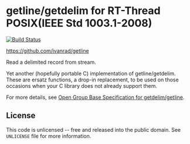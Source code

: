 # getline/getdelim for RT-Thread POSIX(IEEE Std 1003.1-2008)

[![Build Status](https://travis-ci.org/ivanrad/getline.svg?branch=master)](https://travis-ci.org/ivanrad/getline)

https://github.com/ivanrad/getline

Read a delimited record from stream.

Yet another (hopefully portable C) implementation of getline/getdelim.
These are ersatz functions, a drop-in replacement, to be used on those occasions when your C library does not already support them.

For more details, see [Open Group Base Specification for getdelim/getline][opengroup-spec].



## License

This code is unlicensed -- free and released into the public domain. See `UNLICENSE` file for more information.

[opengroup-spec]: http://pubs.opengroup.org/onlinepubs/9699919799/functions/getline.html
